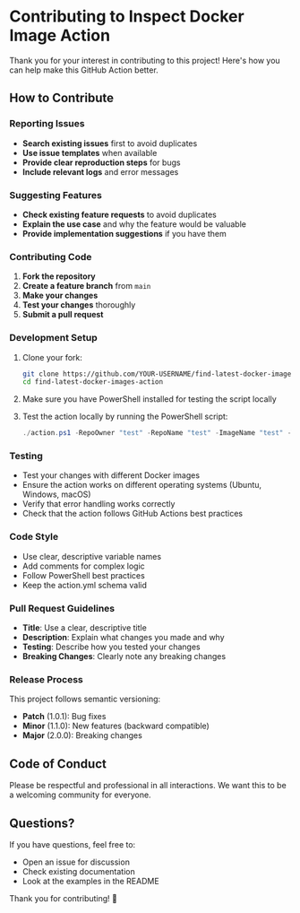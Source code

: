 # Contributing to Inspect Docker Image Action

Thank you for your interest in contributing to this project! Here's how you can help make this GitHub Action better.

## How to Contribute

### Reporting Issues

- **Search existing issues** first to avoid duplicates
- **Use issue templates** when available
- **Provide clear reproduction steps** for bugs
- **Include relevant logs** and error messages

### Suggesting Features

- **Check existing feature requests** to avoid duplicates
- **Explain the use case** and why the feature would be valuable
- **Provide implementation suggestions** if you have them

### Contributing Code

1. **Fork the repository**
2. **Create a feature branch** from `main`
3. **Make your changes**
4. **Test your changes** thoroughly
5. **Submit a pull request**

### Development Setup

1. Clone your fork:
   ```bash
   git clone https://github.com/YOUR-USERNAME/find-latest-docker-images-action.git
   cd find-latest-docker-images-action
   ```

2. Make sure you have PowerShell installed for testing the script locally

3. Test the action locally by running the PowerShell script:
   ```powershell
   ./action.ps1 -RepoOwner "test" -RepoName "test" -ImageName "test" -Version "latest"
   ```

### Testing

- Test your changes with different Docker images
- Ensure the action works on different operating systems (Ubuntu, Windows, macOS)
- Verify that error handling works correctly
- Check that the action follows GitHub Actions best practices

### Code Style

- Use clear, descriptive variable names
- Add comments for complex logic
- Follow PowerShell best practices
- Keep the action.yml schema valid

### Pull Request Guidelines

- **Title**: Use a clear, descriptive title
- **Description**: Explain what changes you made and why
- **Testing**: Describe how you tested your changes
- **Breaking Changes**: Clearly note any breaking changes

### Release Process

This project follows semantic versioning:
- **Patch** (1.0.1): Bug fixes
- **Minor** (1.1.0): New features (backward compatible)
- **Major** (2.0.0): Breaking changes

## Code of Conduct

Please be respectful and professional in all interactions. We want this to be a welcoming community for everyone.

## Questions?

If you have questions, feel free to:
- Open an issue for discussion
- Check existing documentation
- Look at the examples in the README

Thank you for contributing! 🎉